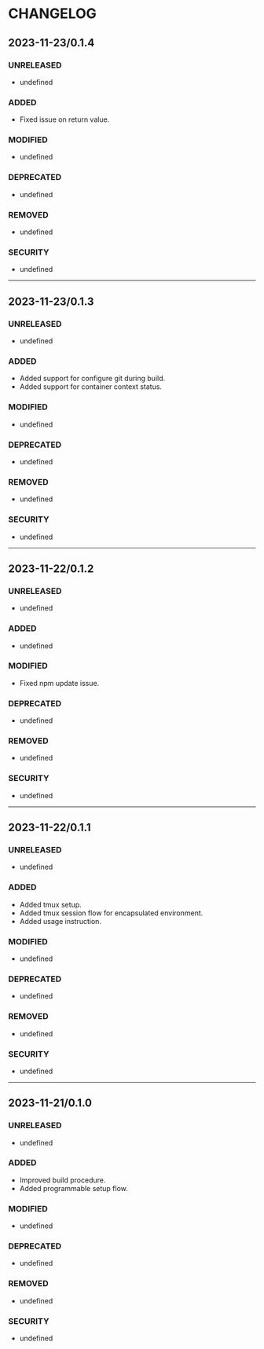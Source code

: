 #	CHANGELOG

##	2023-11-23/0.1.4

###	UNRELEASED
- undefined

###	ADDED
- Fixed issue on return value.

###	MODIFIED
- undefined

###	DEPRECATED
- undefined

###	REMOVED
- undefined

###	SECURITY
- undefined

---

##	2023-11-23/0.1.3

###	UNRELEASED
- undefined

###	ADDED
- Added support for configure git during build.
- Added support for container context status.

###	MODIFIED
- undefined

###	DEPRECATED
- undefined

###	REMOVED
- undefined

###	SECURITY
- undefined

---

##	2023-11-22/0.1.2

###	UNRELEASED
- undefined

###	ADDED
- undefined

###	MODIFIED
- Fixed npm update issue.

###	DEPRECATED
- undefined

###	REMOVED
- undefined

###	SECURITY
- undefined

---

##	2023-11-22/0.1.1

###	UNRELEASED
- undefined

###	ADDED
- Added tmux setup.
- Added tmux session flow for encapsulated environment.
- Added usage instruction.

###	MODIFIED
- undefined

###	DEPRECATED
- undefined

###	REMOVED
- undefined

###	SECURITY
- undefined

---

##	2023-11-21/0.1.0

###	UNRELEASED
- undefined

###	ADDED
- Improved build procedure.
- Added programmable setup flow.

###	MODIFIED
- undefined

###	DEPRECATED
- undefined

###	REMOVED
- undefined

###	SECURITY
- undefined
